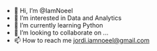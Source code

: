 - 👋 Hi, I’m @IamNoeel
- 👀 I’m interested in Data and Analytics
- 🌱 I’m currently learning Python
- 💞️ I’m looking to collaborate on ...
- 📫 How to reach me jordi.iamnoeel@gmail.com

<!---
IamNoeel/IamNoeel is a ✨ special ✨ repository because its `README.md` (this file) appears on your GitHub profile.
You can click the Preview link to take a look at your changes.
--->
